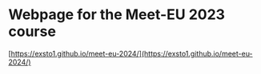 # Webpage for the Meet-EU 2023 course

[https://exsto1.github.io/meet-eu-2024/](https://exsto1.github.io/meet-eu-2024/)
